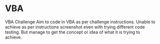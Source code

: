 # VBA
VBA Challenge
Aim to code in VBA as per challenge instructions.
Unable to achieve as per instructions screenshot even with trying different code testing. But manage to get the concept or idea of what it is trying to achieve.